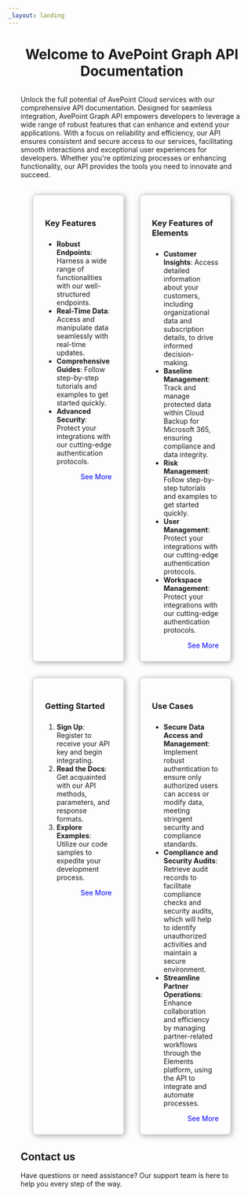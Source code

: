 ```yaml
---
_layout: landing
---
```


<div style="margin-left: 5%; margin-right: 5%;">

<h1 style="text-align: center; margin-bottom: 32px;">Welcome to AvePoint Graph API Documentation</h1>

<p style="margin-bottom: 32px;">
Unlock the full potential of AvePoint Cloud services with our comprehensive API documentation. Designed for seamless integration, AvePoint Graph API empowers developers to leverage a wide range of robust features that can enhance and extend your applications. With a focus on reliability and efficiency, our API ensures consistent and secure access to our services, facilitating smooth interactions and exceptional user experiences for developers. Whether you're optimizing processes or enhancing functionality, our API provides the tools you need to innovate and succeed.  
</p>


<div style="display: flex; justify-content: center; gap: 32px; margin-bottom: 32px;">
  <div style="border:1px solid #ccc; padding:24px; border-radius:8px; box-shadow:2px 2px 12px #aaa; width: 30%;">
    <h3 style="margin-bottom: 24px;"> Key Features</h3>
    <ul>
      <li><b>Robust Endpoints</b>: Harness a wide range of functionalities with our well-structured endpoints.</li>
      <li><b>Real-Time Data</b>: Access and manipulate data seamlessly with real-time updates.</li>
      <li><b>Comprehensive Guides</b>: Follow step-by-step tutorials and examples to get started quickly.</li>
      <li><b>Advanced Security</b>: Protect your integrations with our cutting-edge authentication protocols.</li>
    </ul>
    <div style="text-align: right;">
      <a href="./docs/Overview.md" style="text-decoration:none; color:blue;">See More</a>
    </div>
  </div>

  <div style="border:1px solid #ccc; padding:24px; border-radius:8px; box-shadow:2px 2px 12px #aaa; width: 30%;">
    <h3 style="margin-bottom: 24px;"> Key Features of Elements</h3>
    <ul>
      <li><b>Customer Insights</b>: Access detailed information about your customers, including organizational data and subscription details, to drive informed decision-making.</li>
      <li><b>Baseline Management</b>: Track and manage protected data within Cloud Backup for Microsoft 365, ensuring compliance and data integrity.
</li>
      <li><b>Risk Management</b>: Follow step-by-step tutorials and examples to get started quickly.</li>
      <li><b>User Management</b>: Protect your integrations with our cutting-edge authentication protocols.</li>
      <li><b>Workspace Management</b>: Protect your integrations with our cutting-edge authentication protocols.</li>
    </ul>
    <div style="text-align: right;">
      <a href="./elements/Overview.md" style="text-decoration:none; color:blue;">See More</a>
    </div>
  </div>
</div>

<div style="display: flex; justify-content: center; gap: 32px; margin-bottom: 32px;">
  <div style="border:1px solid #ccc; padding:24px; border-radius:8px; box-shadow:2px 2px 12px #aaa; width: 30%;">
    <h3 style="margin-bottom: 24px;">Getting Started</h3>
    <ol>
      <li><b>Sign Up</b>: Register to receive your API key and begin integrating.</li>
      <li><b>Read the Docs</b>: Get acquainted with our API methods, parameters, and response formats.</li>
      <li><b>Explore Examples</b>: Utilize our code samples to expedite your development process.</li>
    </ol>
    <div style="text-align: right;">
      <a href="./docs/Use-AvePoint-Graph-API.md" style="text-decoration:none; color:blue;">See More</a>
    </div>
  </div>

  <div style="border:1px solid #ccc; padding:24px; border-radius:8px; box-shadow:2px 2px 12px #aaa; width: 30%;">
    <h3 style="margin-bottom: 24px;">Use Cases</h3>
    <ul>
      <li><b>Secure Data Access and Management</b>: Implement robust authentication to ensure only authorized users can access or modify data, meeting stringent security and compliance standards.</li>
      <li><b>Compliance and Security Audits</b>: Retrieve audit records to facilitate compliance checks and security audits, which will help to identify unauthorized activities and maintain a secure environment.</li>
      <li><b>Streamline Partner Operations</b>: Enhance collaboration and efficiency by managing partner-related workflows through the Elements platform, using the API to integrate and automate processes.</li>
    </ul>
    <div style="text-align: right;">
      <a href="./docs/Use-Cases.md" style="text-decoration:none; color:blue;">See More</a>
    </div>
  </div>
</div>

## Contact us  

<p style="margin-bottom: 32px;">Have questions or need assistance? Our support team is here to help you every step of the way. </p>